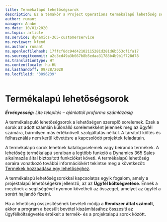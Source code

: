 ```yaml
---
title: Termékalapú lehetőségsorok
description: Ez a témakör a Project Operations termékalapú lehetőség sorelemeit ismerteti.
author: rumant
manager: Annbe
ms.date: 10/01/2020
ms.topic: article
ms.service: dynamics-365-customerservice
ms.reviewer: kfend
ms.author: rumant
ms.openlocfilehash: 17ffcf8dc94d42102115281d281d6b553cf1fa17
ms.sourcegitcommit: a2c3cd49a3b667b8b5edaa31788b4b9b1f728d78
ms.translationtype: HT
ms.contentlocale: hu-HU
ms.lasthandoff: 09/28/2020
ms.locfileid: "3896239"
---
```

# <a name="product-based-opportunity-lines"></a>Termékalapú lehetőségsorok

_**Érvényesség:** Lite telepítés – ajánlattól proforma számlázásig_

A termékalapuló lehetőségsorok a lehetőségen szereplő sorelemek. Ezek a sorok az adott számlán különálló sorelemekként jelennek meg az ügyfél számára, bármilyen más értéknövelt szolgáltatás nélkül. A társított költés és felhasználás nem kerül követésre a kapcsolódó projektek feladatain.

A termékalapú sorok lehetnek katalóguselemek vagy beírandó termékek. A lehetőség termékalapú soraiban a legtöbb funkció a Dynamics 365 Sales alkalmazás által biztosított funkciókat követi. A termékalapú lehetőség soraira vonatkozó további információkért tekintse meg a következőt: [Termékek hozzáadása egy lehetőséghez](https://docs.microsoft.com/dynamics365/sales-enterprise/add-products-opportunity).

A termékalapú lehetőségsorokkal kapcsolatos egyik fogalom, amely a projektalapú lehetőségekre jellemző, az az **Ügyfél költségvetése**. Ennek a mezőnek a segítségével nyomon követheti az összeget, amelyet az ügyfél a sorért hajlandó fizetni.

Ha a lehetőség összesítésének bevételi módja a **Rendszer által számolt**, akkor a program a becsült bevétel kiszámításához összesíti az ügyfélköltségvetés értékeit a termék- és a projektalapú sorok között.
